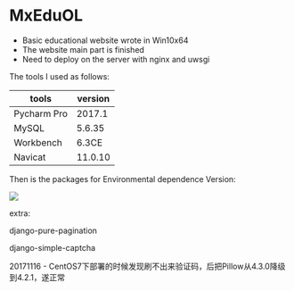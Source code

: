 # MxEduOL
- Basic educational website wrote in Win10x64
- The website main part is finished
- Need to deploy on the server with nginx and uwsgi

The tools I used as follows:

tools | version
----- | -----
Pycharm Pro|2017.1
MySQL |5.6.35
Workbench|6.3CE
Navicat|11.0.10

Then is the packages for Environmental dependence Version:

<img src="https://github.com/zsdostar/MxEduOL/raw/master/image/PackagesVersion.png" />


extra:

django-pure-pagination

django-simple-captcha

20171116 - CentOS7下部署的时候发现刷不出来验证码，后把Pillow从4.3.0降级到4.2.1，遂正常
